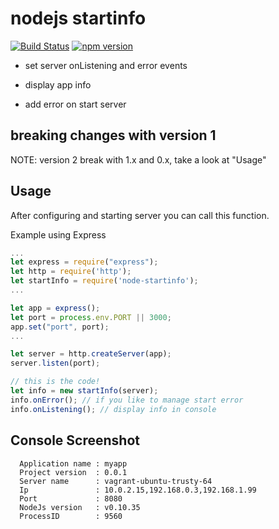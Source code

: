 nodejs startinfo
===================
[![Build Status](https://travis-ci.org/gimox/node-startinfo.svg?branch=master)](https://travis-ci.org/gimox/node-startinfo)
[![npm version](https://badge.fury.io/js/node-startinfo.svg)](https://badge.fury.io/js/node-startinfo)

- set server onListening and error events

- display app info

- add error on start server


breaking changes with version 1
-------------
NOTE: version 2 break with 1.x and 0.x, take a look at "Usage"



Usage
-------------
After configuring and starting server you can call this function.

Example using Express

```js
...
let express = require("express");
let http = require('http');
let startInfo = require('node-startinfo');
...

let app = express();
let port = process.env.PORT || 3000;
app.set("port", port);
...

let server = http.createServer(app);
server.listen(port);

// this is the code!
let info = new startInfo(server);
info.onError(); // if you like to manage start error
info.onListening(); // display info in console

````





Console Screenshot
-------------

      Application name : myapp
      Project version  : 0.0.1
      Server name      : vagrant-ubuntu-trusty-64
      Ip               : 10.0.2.15,192.168.0.3,192.168.1.99
      Port             : 8080
      NodeJs version   : v0.10.35
      ProcessID        : 9560
